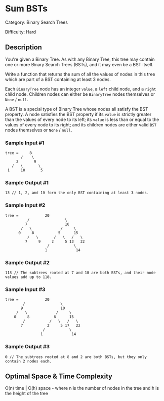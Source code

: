 # Sum BSTs

Category: Binary Search Trees

Difficulty: Hard

## Description

  You're given a Binary Tree. As with any Binary Tree, this tree may contain
one or more Binary Search Trees (BSTs), and it may even be a BST itself.

  Write a function that returns the sum of all the values of nodes in this
tree which are part of a BST containing at least 3 nodes.

  Each `BinaryTree` node has an integer `value`, a
`left` child node, and a `right` child node. Children
nodes can either be `BinaryTree` nodes themselves or
`None` / `null`.

  A BST is a special type of Binary Tree whose nodes all satisfy the BST
property. A node satisfies the BST property if its `value` is
strictly greater than the values of every node to its left; its
`value` is less than or equal to the values of every node to its
right; and its children nodes are either valid `BST` nodes
themselves or `None` / `null`.


  
### Sample Input #1
  ```
tree =     8
         /    \
       2       9
     /   \       \
   1     10       5    
```

  
### Sample Output #1
  ```
13 // 1, 2, and 10 form the only BST containing at least 3 nodes.

```

  
### Sample Input #2
  ```
  tree =            20
            /                \ 
           7                 10
         /   \             /     \
        0     8           5      15
            /   \       /   \   /   \
           7     9     2     5 13   22
                     /           \
                    1             14
```

  
### Sample Output #2
```
118 // The subtrees rooted at 7 and 10 are both BSTs, and their node values add up to 118.

```

  
### Sample Input #3
  ```
tree =            20
          /                \ 
         9                 10
       /   \             /     \
      0     8           6      15
          /           /   \   /   \
         7           2     5 17   22
                   /           \
                  1             14
```

  
### Sample Output #3
  ```
0 // The subtrees rooted at 8 and 2 are both BSTs, but they only contain 2 nodes each.

```

## Optimal Space & Time Complexity

O(n) time | O(h) space - where n is the number of nodes in the tree and h is the height of the tree
